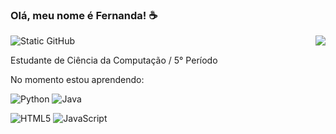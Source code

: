 
### Olá, meu nome é Fernanda! ☕
<a href="https://github.com/iuricode" title="Perfil da Fernanda">
  <img align='right'"right" src="https://github-readme-stats.vercel.app/api?username=fer-oliveiraa&theme=dracula&show_icons=true" />
</a>
<img src="https://img.shields.io/static/v1?label=Overview&message=Fernanda&theme=dracula&style=for-the-badge&logo=GitHub" alt="Static GitHub">



<p>Estudante de Ciência da Computação / 5° Período<br/>


No momento estou aprendendo:

![Python](https://img.shields.io/badge/python-3670A0?style=for-the-badge&logo=python&logoColor=ffdd54)
![Java](https://img.shields.io/badge/java-%23ED8B00.svg?style=for-the-badge&logo=openjdk&logoColor=white)

![HTML5](https://img.shields.io/badge/html5-%23E34F26.svg?style=for-the-badge&logo=html5&logoColor=white)
![JavaScript](https://img.shields.io/badge/javascript-%23323330.svg?style=for-the-badge&logo=javascript&logoColor=%23F7DF1E)



  


